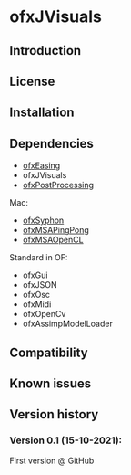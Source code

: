 ofxJVisuals  
=====================================

Introduction
------------

License
-------

Installation
------------

Dependencies
------------
- [ofxEasing](https://github.com/arturoc/ofxEasing)
- ofxJVisuals
- [ofxPostProcessing](https://github.com/neilmendoza/ofxPostProcessing)

Mac:  
- [ofxSyphon](https://github.com/astellato/ofxSyphon)
- [ofxMSAPingPong](https://github.com/memo/ofxMSAPingPong)
- [ofxMSAOpenCL](https://github.com/memo/ofxMSAOpenCL)

Standard in OF:  
- ofxGui
- ofxJSON
- ofxOsc
- ofxMidi
- ofxOpenCv
- ofxAssimpModelLoader

Compatibility
------------

Known issues
------------


Version history
------------

### Version 0.1 (15-10-2021):
First version @ GitHub
